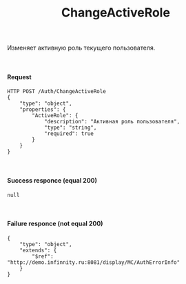 ﻿---
layout: default
title: ChangeActiveRole
position: 5
categories: 
tags: 
---

Изменяет активную роль текущего пользователя.

   

#### Request

```
HTTP POST /Auth/ChangeActiveRole
{
	"type": "object",
	"properties": {
		"ActiveRole": {
			"description": "Активная роль пользователя",
			"type": "string",
			"required": true
		}
	}
}
```

   

#### Success responce (equal 200)

```
null
```

   

#### Failure responce (not equal 200)

```
{
	"type": "object",
	"extends": {
		"$ref": "http://demo.infinnity.ru:8081/display/MC/AuthErrorInfo"
	}
}
```

 

 

